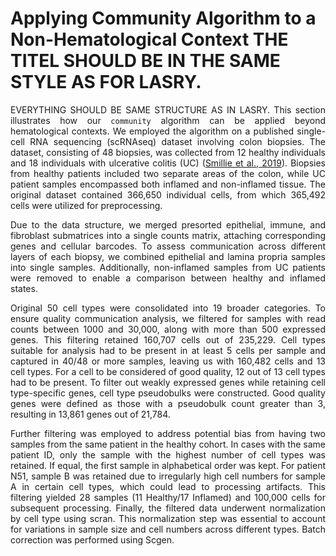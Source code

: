 # Applying Community Algorithm to a Non-Hematological Context THE TITEL SHOULD BE IN THE SAME STYLE AS FOR LASRY.
<div align='justify'>

EVERYTHING SHOULD BE SAME STRUCTURE AS IN LASRY.
This section illustrates how our `community` algorithm can be applied beyond hematological contexts. We employed the algorithm on a published single-cell RNA sequencing (scRNAseq) dataset involving colon biopsies. The dataset, consisting of 48 biopsies, was collected from 12 healthy individuals and 18 individuals with ulcerative colitis (UC) ([Smillie et al., 2019](https://doi.org/10.1016/j.cell.2019.06.029)). Biopsies from healthy patients included two separate areas of the colon, while UC patient samples encompassed both inflamed and non-inflamed tissue. The original dataset contained 366,650 individual cells, from which 365,492 cells were utilized for preprocessing.

Due to the data structure, we merged presorted epithelial, immune, and fibroblast submatrices into a single counts matrix, attaching corresponding genes and cellular barcodes. To assess communication across different layers of each biopsy, we combined epithelial and lamina propria samples into single samples. Additionally, non-inflamed samples from UC patients were removed to enable a comparison between healthy and inflamed states.

Original 50 cell types were consolidated into 19 broader categories. To ensure quality communication analysis, we filtered for samples with read counts between 1000 and 30,000, along with more than 500 expressed genes. This filtering retained 160,707 cells out of 235,229. Cell types suitable for analysis had to be present in at least 5 cells per sample and captured in 40/48 or more samples, leaving us with 160,482 cells and 13 cell types. For a cell to be considered of good quality, 12 out of 13 cell types had to be present. To filter out weakly expressed genes while retaining cell type-specific genes, cell type pseudobulks were constructed. Good quality genes were defined as those with a pseudobulk count greater than 3, resulting in 13,861 genes out of 21,784.

Further filtering was employed to address potential bias from having two samples from the same patient in the healthy cohort. In cases with the same patient ID, only the sample with the highest number of cell types was retained. If equal, the first sample in alphabetical order was kept. For patient N51, sample B was retained due to irregularly high cell numbers for sample A in certain cell types, which could lead to processing artifacts. This filtering yielded 28 samples (11 Healthy/17 Inflamed) and 100,000 cells for subsequent processing. Finally, the filtered data underwent normalization by cell type using scran. This normalization step was essential to account for variations in sample size and cell numbers across different types. Batch correction was performed using Scgen.</div>
